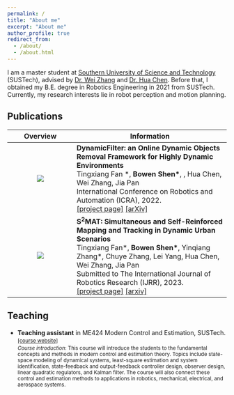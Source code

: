 ```yaml
---
permalink: /
title: "About me"
excerpt: "About me"
author_profile: true
redirect_from: 
  - /about/
  - /about.html
---
```


<!-- About Me
------ -->
I am a master student at [Southern University of Science and Technology](https://sustech.edu.cn/en/) (SUSTech), advised by [Dr. Wei Zhang](https://sustech.edu.cn/en/faculties/zhangwei-2.html) and [Dr. Hua Chen](https://sustech.edu.cn/en/faculties/chenhua.html). Before that, I obtained my B.E. degree in Robotics Engineering in 2021 from SUSTech. Currently, my research interests lie in robot perception and motion planning.

Publications
------
<style>
table th:first-of-type {
    width: 30%;
}
table th:nth-of-type(2) {
    width: 70%;
}
</style>

| Overview | <center>Information |
|:-:|:-------|
| ![](/images/publications/dynamic_filter.gif) | **DynamicFilter: an Online Dynamic Objects Removal Framework for Highly Dynamic Environments** <br> Tingxiang Fan *, **Bowen Shen\***, , Hua Chen, Wei Zhang, Jia Pan <br> International Conference on Robotics and Automation (ICRA), 2022. <br> [[project page]](https://sites.google.com/view/dynamicfilter/home) [[arXiv]](https://arxiv.org/pdf/2206.15102.pdf)|
| ![](/images/publications/smat.gif) | **$\text{S}^{2}$MAT: Simultaneous and Self-Reinforced Mapping and Tracking in Dynamic Urban Scenarios** <br> Tingxiang Fan*, **Bowen Shen\***, Yinqiang Zhang*, Chuye Zhang, Lei Yang, Hua Chen, Wei Zhang, Jia Pan <br> Submitted to The International Journal of Robotics Research (IJRR), 2023. <br> [[project page]](https://sites.google.com/view/smat-nav/home) [[arxiv]](https://arxiv.org/pdf/2304.14356.pdf)|

Teaching
------
- **Teaching assistant** in ME424 Modern Control and Estimation, SUSTech.      
    <small>[[course website]](https://www.wzhanglab.site/teaching/moderncontrolestimation/) </small>  
    <small>*Course introduction*: This course will introduce the students to the fundamental concepts and methods in modern control and estimation theory. Topics include state-space modeling of dynamical systems, least-square estimation and system identification, state-feedback and output-feedback controller design, observer design, linear quadratic regulators, and Kalman filter. The course will also connect these control and estimation methods to applications in robotics, mechanical, electrical, and aerospace systems.</small>